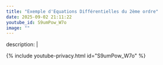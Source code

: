 ```yaml
---
title: "Exemple d'Equations Différentielles du 2ème ordre"
date: 2025-09-02 21:11:22 
youtube_id: S9umPow_W7o
image: ""
---
```

description: |
  
{% include youtube-privacy.html id="S9umPow_W7o" %}

